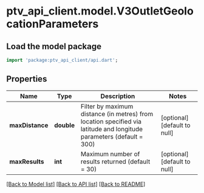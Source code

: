 # ptv_api_client.model.V3OutletGeolocationParameters

## Load the model package
```dart
import 'package:ptv_api_client/api.dart';
```

## Properties
Name | Type | Description | Notes
------------ | ------------- | ------------- | -------------
**maxDistance** | **double** | Filter by maximum distance (in metres) from location specified via latitude and longitude parameters (default &#x3D; 300) | [optional] [default to null]
**maxResults** | **int** | Maximum number of results returned (default &#x3D; 30) | [optional] [default to null]

[[Back to Model list]](../README.md#documentation-for-models) [[Back to API list]](../README.md#documentation-for-api-endpoints) [[Back to README]](../README.md)


